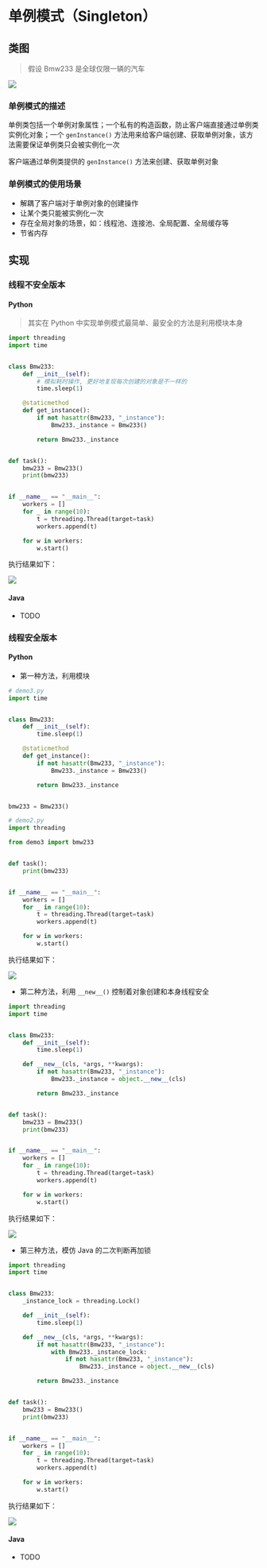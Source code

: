 # 单例模式（Singleton）

## 类图

> 假设 Bmw233 是全球仅限一辆的汽车

![](https://raw.githubusercontent.com/hsxhr-10/Blog/master/image/%E8%AE%BE%E8%AE%A1%E6%A8%A1%E5%BC%8F-9.png)

### 单例模式的描述

单例类包括一个单例对象属性；一个私有的构造函数，防止客户端直接通过单例类实例化对象；一个 `genInstance()` 方法用来给客户端创建、获取单例对象，该方法需要保证单例类只会被实例化一次

客户端通过单例类提供的 `genInstance()` 方法来创建、获取单例对象

### 单例模式的使用场景

- 解耦了客户端对于单例对象的创建操作
- 让某个类只能被实例化一次
- 存在全局对象的场景，如：线程池、连接池、全局配置、全局缓存等
- 节省内存

## 实现

### 线程不安全版本

#### Python

> 其实在 Python 中实现单例模式最简单、最安全的方法是利用模块本身

```python
import threading
import time


class Bmw233:
    def __init__(self):
        # 模拟耗时操作, 更好地复现每次创建的对象是不一样的
        time.sleep(1)

    @staticmethod
    def get_instance():
        if not hasattr(Bmw233, "_instance"):
            Bmw233._instance = Bmw233()

        return Bmw233._instance


def task():
    bmw233 = Bmw233()
    print(bmw233)


if __name__ == "__main__":
    workers = []
    for _ in range(10):
        t = threading.Thread(target=task)
        workers.append(t)

    for w in workers:
        w.start()
```

执行结果如下：

![](https://raw.githubusercontent.com/hsxhr-10/Blog/master/image/%E8%AE%BE%E8%AE%A1%E6%A8%A1%E5%BC%8F-2.png)

#### Java

- TODO

### 线程安全版本

#### Python

- 第一种方法，利用模块

```python
# demo3.py
import time


class Bmw233:
    def __init__(self):
        time.sleep(1)

    @staticmethod
    def get_instance():
        if not hasattr(Bmw233, "_instance"):
            Bmw233._instance = Bmw233()

        return Bmw233._instance


bmw233 = Bmw233()
```

```python
# demo2.py
import threading

from demo3 import bmw233


def task():
    print(bmw233)


if __name__ == "__main__":
    workers = []
    for _ in range(10):
        t = threading.Thread(target=task)
        workers.append(t)

    for w in workers:
        w.start()
```

执行结果如下：

![](https://raw.githubusercontent.com/hsxhr-10/Blog/master/image/%E8%AE%BE%E8%AE%A1%E6%A8%A1%E5%BC%8F-3.png)

- 第二种方法，利用 `__new__()` 控制着对象创建和本身线程安全

```python
import threading
import time


class Bmw233:
    def __init__(self):
        time.sleep(1)

    def __new__(cls, *args, **kwargs):
        if not hasattr(Bmw233, "_instance"):
            Bmw233._instance = object.__new__(cls)

        return Bmw233._instance


def task():
    bmw233 = Bmw233()
    print(bmw233)


if __name__ == "__main__":
    workers = []
    for _ in range(10):
        t = threading.Thread(target=task)
        workers.append(t)

    for w in workers:
        w.start()
```

执行结果如下：

![](https://raw.githubusercontent.com/hsxhr-10/Blog/master/image/%E8%AE%BE%E8%AE%A1%E6%A8%A1%E5%BC%8F-4.png)

- 第三种方法，模仿 Java 的二次判断再加锁

```python
import threading
import time


class Bmw233:
    _instance_lock = threading.Lock()

    def __init__(self):
        time.sleep(1)

    def __new__(cls, *args, **kwargs):
        if not hasattr(Bmw233, "_instance"):
            with Bmw233._instance_lock:
                if not hasattr(Bmw233, "_instance"):
                    Bmw233._instance = object.__new__(cls)

        return Bmw233._instance


def task():
    bmw233 = Bmw233()
    print(bmw233)


if __name__ == "__main__":
    workers = []
    for _ in range(10):
        t = threading.Thread(target=task)
        workers.append(t)

    for w in workers:
        w.start()
```

执行结果如下：

![](https://raw.githubusercontent.com/hsxhr-10/Blog/master/image/%E8%AE%BE%E8%AE%A1%E6%A8%A1%E5%BC%8F-5.png)

#### Java

- TODO
